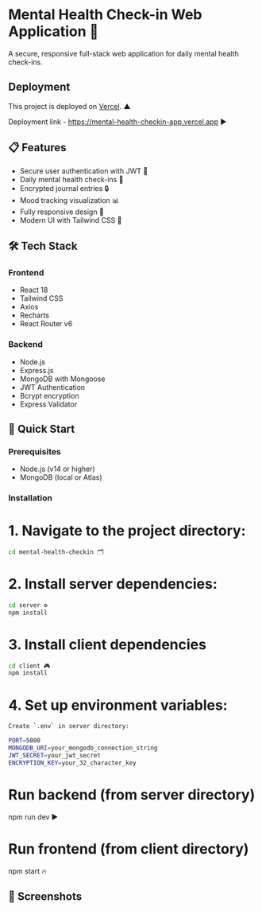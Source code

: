# Mental Health Check-in Web Application 🧠

A secure, responsive full-stack web application for daily mental health check-ins.

## Deployment

This project is deployed on [Vercel](https://vercel.com). ▲

Deployment link - https://mental-health-checkin-app.vercel.app ▶️


## 📋 Features

-  Secure user authentication with JWT 🔐
-  Daily mental health check-ins 📝
-  Encrypted journal entries 🔒
-  Mood tracking visualization 📊
-  Fully responsive design  📱
-  Modern UI with Tailwind CSS 🎨

## 🛠️ Tech Stack

### Frontend
- React 18
- Tailwind CSS
- Axios
- Recharts
- React Router v6

### Backend
- Node.js
- Express.js
- MongoDB with Mongoose
- JWT Authentication
- Bcrypt encryption
- Express Validator

## 🚀 Quick Start

### Prerequisites
- Node.js (v14 or higher)
- MongoDB (local or Atlas)

### Installation

# 1. Navigate to the project directory:
   ```bash
   cd mental-health-checkin 🗂️
   ```
# 2. Install server dependencies:

```bash
cd server ⚙️
npm install
 ```

# 3. Install client dependencies
```bash
cd client 🎮
npm install
 ```
# 4. Set up environment variables:
```bash
Create `.env` in server directory:

PORT=5000
MONGODB_URI=your_mongodb_connection_string
JWT_SECRET=your_jwt_secret
ENCRYPTION_KEY=your_32_character_key
```

# Run backend (from server directory)
npm run dev ▶️

# Run frontend (from client directory)
npm start 🔥


## 📱 Screenshots







